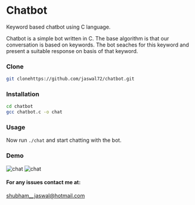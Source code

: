 # Chatbot
Keyword based chatbot using C language.  

Chatbot is a simple bot written in C. The base algorithm is that our conversation is based on keywords. The bot seaches for this keyword and present a suitable response on basis of that keyword.

### Clone
```sh
git clonehttps://github.com/jaswal72/chatbot.git
```

### Installation
```sh
cd chatbot
gcc chatbot.c -o chat
```
### Usage
Now run `./chat` and start chatting with the bot.

### Demo
![chat](https://github.com/jaswal72/chatbot/blob/master/src/images/chat1.jpg)
![chat](https://github.com/jaswal72/chatbot/blob/master/src/images/chat2.jpg)

#### For any issues contact me at:
shubham__jaswal@hotmail.com  
